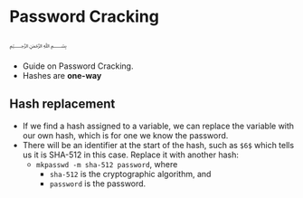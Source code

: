# Password Cracking
﷽
* Guide on Password Cracking.
* Hashes are **one-way**
## Hash replacement
* If we find a hash assigned to a variable, we can replace the variable with our own hash, which is for one we know the password.
* There will be an identifier at the start of the hash, such as `$6$` which tells us it is SHA-512 in this case.
Replace it with another hash:
  * `mkpasswd -m sha-512 password`, where
    * `sha-512` is the cryptographic algorithm, and
    * `password` is the password.
